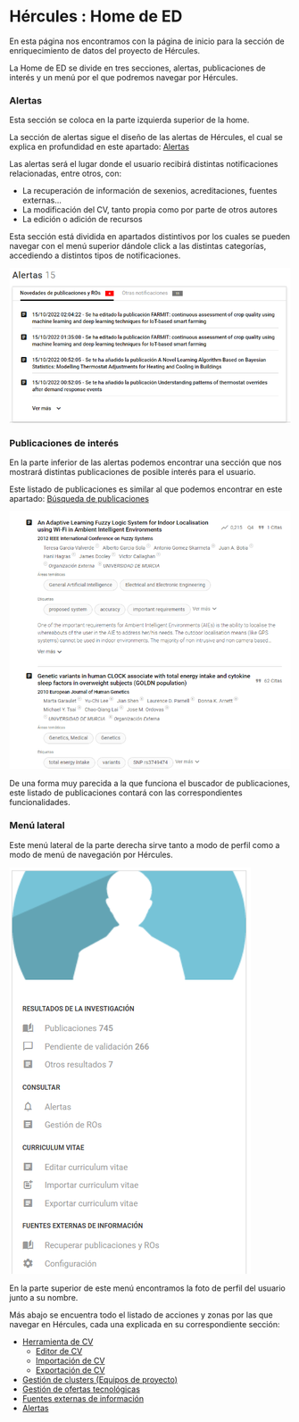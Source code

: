 # Hércules : Home de ED



En esta página nos encontramos con la página de inicio para la sección de enriquecimiento de datos del proyecto de Hércules.

La Home de ED se divide en tres secciones, alertas, publicaciones de interés y un menú por el que podremos navegar por Hércules.

### **Alertas**

Esta sección se coloca en la parte izquierda superior de la home.

La sección de alertas sigue el diseño de las alertas de Hércules, el cual se explica en profundidad en este apartado: [Alertas](/hercules/herramienta-de-cv-hercules-ed-enriquecimiento-de-datos/ed-manual-de-usuario/alertas.md "/hercules/herramienta-de-cv-hercules-ed-enriquecimiento-de-datos/ed-manual-de-usuario/alertas.md")

Las alertas será el lugar donde el usuario recibirá distintas notificaciones relacionadas, entre otros, con:

* La recuperación de información de sexenios, acreditaciones, fuentes externas...
* La modificación del CV, tanto propia como por parte de otros autores
* La edición o adición de recursos

Esta sección está dividida en apartados distintivos por los cuales se pueden navegar con el menú superior dándole click a las distintas categorías, accediendo a distintos tipos de notificaciones.

![](/attachments/598147454/598148096.png)

### **Publicaciones de interés**

En la parte inferior de las alertas podemos encontrar una sección que nos mostrará distintas publicaciones de posible interés para el usuario.

Este listado de publicaciones es similar al que podemos encontrar en este apartado: [Búsqueda de publicaciones](/hercules/portal-nacional-avanzado-de-investigacion-hercules-ma-metodos-de-analisis/ma-manual-de-usuario/paginas-de-busqueda/busqueda-de-publicaciones.md "/hercules/portal-nacional-avanzado-de-investigacion-hercules-ma-metodos-de-analisis/ma-manual-de-usuario/paginas-de-busqueda/busqueda-de-publicaciones.md")

![](/attachments/598147454/598148080.png)

De una forma muy parecida a la que funciona el buscador de publicaciones, este listado de publicaciones contará con las correspondientes funcionalidades.

### **Menú lateral**

Este menú lateral de la parte derecha sirve tanto a modo de perfil como a modo de menú de navegación por Hércules.

![](/attachments/598147454/598148094.png)

En la parte superior de este menú encontramos la foto de perfil del usuario junto a su nombre.

Más abajo se encuentra todo el listado de acciones y zonas por las que navegar en Hércules, cada una explicada en su correspondiente sección:

* [Herramienta de CV](/hercules/herramienta-de-cv-hercules-ed-enriquecimiento-de-datos/ed-manual-de-usuario/herramienta-de-cv/index.md "/hercules/herramienta-de-cv-hercules-ed-enriquecimiento-de-datos/ed-manual-de-usuario/herramienta-de-cv/index.md")
	+ [Editor de CV](/hercules/herramienta-de-cv-hercules-ed-enriquecimiento-de-datos/ed-manual-de-usuario/herramienta-de-cv/editor-de-cv.md "/hercules/herramienta-de-cv-hercules-ed-enriquecimiento-de-datos/ed-manual-de-usuario/herramienta-de-cv/editor-de-cv.md")
	+ [Importación de CV](/hercules/herramienta-de-cv-hercules-ed-enriquecimiento-de-datos/ed-manual-de-usuario/herramienta-de-cv/importacion-de-cv.md "/hercules/herramienta-de-cv-hercules-ed-enriquecimiento-de-datos/ed-manual-de-usuario/herramienta-de-cv/importacion-de-cv.md")
	+ [Exportación de CV](/hercules/herramienta-de-cv-hercules-ed-enriquecimiento-de-datos/ed-manual-de-usuario/herramienta-de-cv/exportacion-de-cv.md "/hercules/herramienta-de-cv-hercules-ed-enriquecimiento-de-datos/ed-manual-de-usuario/herramienta-de-cv/exportacion-de-cv.md")
* [Gestión de clusters (Equipos de proyecto)](/hercules/portal-nacional-avanzado-de-investigacion-hercules-ma-metodos-de-analisis/ma-manual-de-usuario/gestion-de-clusters-equipos-de-proyecto.md "/hercules/portal-nacional-avanzado-de-investigacion-hercules-ma-metodos-de-analisis/ma-manual-de-usuario/gestion-de-clusters-equipos-de-proyecto.md")
* [Gestión de ofertas tecnológicas](/hercules/portal-nacional-avanzado-de-investigacion-hercules-ma-metodos-de-analisis/ma-manual-de-usuario/gestion-de-ofertas-tecnologicas.md "/hercules/portal-nacional-avanzado-de-investigacion-hercules-ma-metodos-de-analisis/ma-manual-de-usuario/gestion-de-ofertas-tecnologicas.md")
* [Fuentes externas de información](/hercules/herramienta-de-cv-hercules-ed-enriquecimiento-de-datos/ed-manual-de-usuario/fuentes-externas-de-informacion.md "/hercules/herramienta-de-cv-hercules-ed-enriquecimiento-de-datos/ed-manual-de-usuario/fuentes-externas-de-informacion.md")
* [Alertas](/hercules/herramienta-de-cv-hercules-ed-enriquecimiento-de-datos/ed-manual-de-usuario/alertas.md "/hercules/herramienta-de-cv-hercules-ed-enriquecimiento-de-datos/ed-manual-de-usuario/alertas.md")




